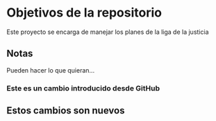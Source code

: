 # Objetivos de la repositorio

Este proyecto se encarga de manejar los planes de la liga de la justicia


## Notas
Pueden hacer lo que quieran...

### Este es un cambio introducido desde GitHub

## Estos cambios son nuevos


